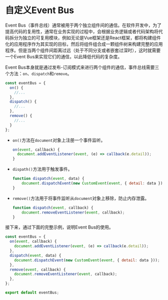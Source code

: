 # 自定义Event Bus

Event Bus（事件总线）通常被用于两个独立组件间的通信。在软件开发中，为了提高代码的复用性，通常在业务实现的过程中，会根据业务逻辑或者代码架构将代码拆分为独立的可复用模块，例如无论是Vue框架还是React框架，都将构建组件化的应用程序作为其实现的目标，然后将组件组合成一颗组件树来构建完整的应用程序。但是当两个组件间距离过远（处于不同分支或者嵌套过深时），这时就需要一个Event Bus来实现它们的通信，以此降低代码的复杂度。

Event Bus本身就是通过发布-订阅模式来进行两个组件的通信，事件总线需要三个方法：`on`、`dispatch`和`remove`。

```javascript
const eventBus = {
  on() {
    //...
  },
  dispatch() {
    //...
  },
  remove() {
    //...
  }
};
```

- `on()`方法在`document`对象上注册一个事件监听。

  ```javascript
  on(event, callback) {
    document.addEventListener(event, (e) => callback(e.detail));
  }
  ```

- `dispath()`方法用于触发事件。

  ```javascript
  function dispatch(event, data) {
      document.dispatchEvent(new CustomEvent(event, { detail: data }));
  }
  ```

- `remove()`方法用于将事件监听从`document`对象上移除，防止内存泄露。

  ```javascript
  function dispatch(event, callback) {
      document.removeEventListener(event, callback);
  }
  ```

接下来，通过下面的完整示例，说明Event Bus的使用。

```javascript
const eventBus = {
  on(event, callback) {
    document.addEventListener(event, (e) => callback(e.detail));
  },
  dispatch(event, data) {
    document.dispatchEvent(new CustomEvent(event, { detail: data }));
  },
  remove(event, callback) {
    document.removeEventListener(event, callback);
  },
};

export default eventBus;
```

